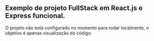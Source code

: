 ## Exemplo de projeto FullStack em React.js e Express funcional.

O projeto não está configurado no momento para rodar localmente, o objetivo é apenas visualização do código.
